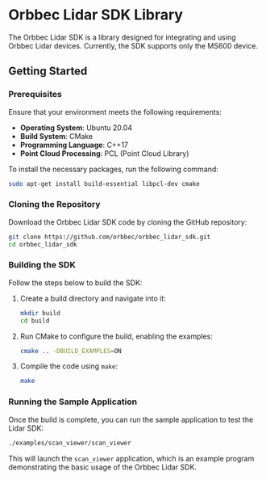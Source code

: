# Orbbec Lidar SDK Library

The Orbbec Lidar SDK is a library designed for integrating and using Orbbec Lidar devices. Currently, the SDK supports only the MS600 device.

## Getting Started

### Prerequisites

Ensure that your environment meets the following requirements:

- **Operating System**: Ubuntu 20.04
- **Build System**: CMake
- **Programming Language**: C++17
- **Point Cloud Processing**: PCL (Point Cloud Library)

To install the necessary packages, run the following command:

```bash
sudo apt-get install build-essential libpcl-dev cmake
```

### Cloning the Repository

Download the Orbbec Lidar SDK code by cloning the GitHub repository:

```bash
git clone https://github.com/orbbec/orbbec_lidar_sdk.git
cd orbbec_lidar_sdk
```

### Building the SDK

Follow the steps below to build the SDK:

1. Create a build directory and navigate into it:

    ```bash
    mkdir build
    cd build
    ```

2. Run CMake to configure the build, enabling the examples:

    ```bash
    cmake .. -DBUILD_EXAMPLES=ON
    ```

3. Compile the code using `make`:

    ```bash
    make
    ```

### Running the Sample Application

Once the build is complete, you can run the sample application to test the Lidar SDK:

```bash
./examples/scan_viewer/scan_viewer
```

This will launch the `scan_viewer` application, which is an example program demonstrating the basic usage of the Orbbec Lidar SDK.
